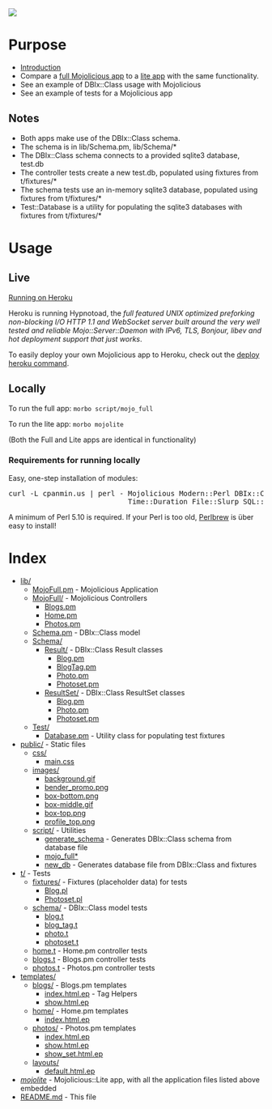 <img src="http://empireenterprises.com/skitch//localhost_3000_photos-20120207-120707.png" />

# Purpose

- [Introduction](http://tempi.re/mojolicious-full-and-lite-apps-understanding-the-difference)
- Compare a [full Mojolicious app](https://github.com/tempire/MojoExample/) to a [lite app](https://github.com/tempire/MojoExample/blob/master/mojolite) with the same functionality.
- See an example of DBIx::Class usage with Mojolicious
- See an example of tests for a Mojolicious app

## Notes

- Both apps make use of the DBIx::Class schema.
- The schema is in lib/Schema.pm, lib/Schema/*
- The DBIx::Class schema connects to a provided sqlite3 database, test.db
- The controller tests create a new test.db, populated using fixtures from t/fixtures/*
- The schema tests use an in-memory sqlite3 database, populated using fixtures
  from t/fixtures/*
- Test::Database is a utility for populating the sqlite3 databases with
  fixtures from t/fixtures/*


# Usage

## Live

<a href="http://mojoexample.herokuapp.com/">Running on Heroku</a>

Heroku is running Hypnotoad, the *full featured UNIX optimized preforking 
non-blocking I/O HTTP 1.1 and WebSocket server built around the very well 
tested and reliable Mojo::Server::Daemon with IPv6, TLS, Bonjour, libev 
and hot deployment support that just works*.

To easily deploy your own Mojolicious app to Heroku, check out the <a href="http://git.io/mojoheroku">deploy heroku command</a>.

## Locally

To run the full app:
`morbo script/mojo_full`

To run the lite app:
`morbo mojolite`

(Both the Full and Lite apps are identical in functionality)

### Requirements for running locally

Easy, one-step installation of modules:
<br />
<pre>
curl -L cpanmin.us | perl - Mojolicious Modern::Perl DBIx::Class DateTime DateTime::Format::SQLite \
                            Time::Duration File::Slurp SQL::Translator
</pre>

A minimum of Perl 5.10 is required.  If your Perl is too old, <a href="http://perlbrew.pl/">Perlbrew</a> is über easy to install!


# Index

* [lib/](https://github.com/tempire/MojoExample/blob/master/lib)
    * [MojoFull.pm](https://github.com/tempire/MojoExample/blob/master/lib/MojoFull.pm)       - Mojolicious Application
    * [MojoFull/](https://github.com/tempire/MojoExample/blob/master/lib/MojoFull)         - Mojolicious Controllers
        * [Blogs.pm](https://github.com/tempire/MojoExample/blob/master/lib/MojoFull/Blogs.pm)
        * [Home.pm](https://github.com/tempire/MojoExample/blob/master/lib/MojoFull/Home.pm)
        * [Photos.pm](https://github.com/tempire/MojoExample/blob/master/lib/MojoFull/Photos.pm)
    * [Schema.pm](https://github.com/tempire/MojoExample/blob/master/lib/Schema.pm)         - DBIx::Class model 
    * [Schema/](https://github.com/tempire/MojoExample/blob/master/lib/Schema)
        * [Result/](https://github.com/tempire/MojoExample/blob/master/lib/Schema/Result)         - DBIx::Class Result classes
            * [Blog.pm](https://github.com/tempire/MojoExample/blob/master/lib/Schema/Result/Blog.pm)
            * [BlogTag.pm](https://github.com/tempire/MojoExample/blob/master/lib/Schema/Result/BlogTag.pm)
            * [Photo.pm](https://github.com/tempire/MojoExample/blob/master/lib/Schema/Result/Photo.pm)
            * [Photoset.pm](https://github.com/tempire/MojoExample/blob/master/lib/Schema/Result/Photoset.pm)
        * [ResultSet/](https://github.com/tempire/MojoExample/blob/master/lib/Schema/ResultSet/)      - DBIx::Class ResultSet classes
            * [Blog.pm](https://github.com/tempire/MojoExample/blob/master/lib/Schema/ResultSet/Blog.pm)
            * [Photo.pm](https://github.com/tempire/MojoExample/blob/master/lib/Schema/ResultSet/Photo.pm)
            * [Photoset.pm](https://github.com/tempire/MojoExample/blob/master/lib/Schema/ResultSet/Photoset.pm)
    * [Test/](https://github.com/tempire/MojoExample/blob/master/lib/Test/)
        * [Database.pm](https://github.com/tempire/MojoExample/blob/master/lib/Test/Database.pm)     - Utility class for populating test fixtures
* [public/](https://github.com/tempire/MojoExample/blob/master/public/)             - Static files
    * [css/](https://github.com/tempire/MojoExample/blob/master/public/css/)
        * [main.css](https://github.com/tempire/MojoExample/blob/master/public/css/main.css)
    * [images/](https://github.com/tempire/MojoExample/blob/master/public/images/)
        * [background.gif](https://github.com/tempire/MojoExample/blob/master/public/images/background.gif)
        * [bender_promo.png](https://github.com/tempire/MojoExample/blob/master/public/images/bender_promo.png)
        * [box-bottom.png](https://github.com/tempire/MojoExample/blob/master/public/images/box-bottom.png)
        * [box-middle.gif](https://github.com/tempire/MojoExample/blob/master/public/images/box-middle.gif)
        * [box-top.png](https://github.com/tempire/MojoExample/blob/master/public/images/box-top.png)
        * [profile_top.png](https://github.com/tempire/MojoExample/blob/master/public/images/profile_top.png)
    * [script/](https://github.com/tempire/MojoExample/blob/master/script/)             - Utilities
        * [generate_schema](https://github.com/tempire/MojoExample/blob/master/script/generate_schema)   - Generates DBIx::Class schema from database file
        * [mojo_full*](https://github.com/tempire/MojoExample/blob/master/script/mojo_full)
        * [new_db](https://github.com/tempire/MojoExample/blob/master/script/new_db)            - Generates database file from DBIx::Class and fixtures
* [t/](https://github.com/tempire/MojoExample/blob/master/t/)                  - Tests
    * [fixtures/](https://github.com/tempire/MojoExample/blob/master/t/fixtures/)         - Fixtures (placeholder data) for tests
        * [Blog.pl](https://github.com/tempire/MojoExample/blob/master/t/fixtures/Blog.pl)
        * [Photoset.pl](https://github.com/tempire/MojoExample/blob/master/t/fixtures/Photoset.pl)
    * [schema/](https://github.com/tempire/MojoExample/blob/master/t/schema/)           - DBIx::Class model tests
        * [blog.t](https://github.com/tempire/MojoExample/blob/master/t/schema/blog.t)
        * [blog_tag.t](https://github.com/tempire/MojoExample/blob/master/t/schema/blog_tag.t)
        * [photo.t](https://github.com/tempire/MojoExample/blob/master/t/schema/photo.t)
        * [photoset.t](https://github.com/tempire/MojoExample/blob/master/t/schema/photoset.t)
    * [home.t](https://github.com/tempire/MojoExample/blob/master/t/home.t)            - Home.pm controller tests
    * [blogs.t](https://github.com/tempire/MojoExample/blob/master/t/blogs.t)           - Blogs.pm controller tests
    * [photos.t](https://github.com/tempire/MojoExample/blob/master/t/photos.t)          - Photos.pm controller tests
* [templates/](https://github.com/tempire/MojoExample/blob/master/templates/)
    * [blogs/](https://github.com/tempire/MojoExample/blob/master/templates/blogs/) - Blogs.pm templates
        * [index.html.ep](https://github.com/tempire/MojoExample/blob/master/templates/blogs/index.html.ep) - Tag Helpers
        * [show.html.ep](https://github.com/tempire/MojoExample/blob/master/templates/blogs/show.html.ep)
    * [home/](https://github.com/tempire/MojoExample/blob/master/templates/home/) - Home.pm templates
        * [index.html.ep](https://github.com/tempire/MojoExample/blob/master/templates/home/index.html.ep)
    * [photos/](https://github.com/tempire/MojoExample/blob/master/templates/photos/) - Photos.pm templates
        * [index.html.ep](https://github.com/tempire/MojoExample/blob/master/templates/photos/index.html.ep)
        * [show.html.ep](https://github.com/tempire/MojoExample/blob/master/templates/photos/show.html.ep)
        * [show_set.html.ep](https://github.com/tempire/MojoExample/blob/master/templates/photos/show_set.html.ep)
    * [layouts/](https://github.com/tempire/MojoExample/blob/master/templates/layouts/)
        * [default.html.ep](https://github.com/tempire/MojoExample/blob/master/templates/layouts/default.html.ep)
* *[mojolite](https://github.com/tempire/MojoExample/blob/master/mojolite)* - Mojolicious::Lite app, with all the application files listed above embedded
* [README.md](https://github.com/tempire/MojoExample/blob/master/README.md)           - This file

